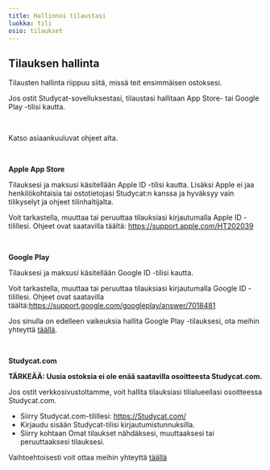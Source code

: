 ```yaml
---
title: Hallinnoi tilaustasi
luokka: tili
osio: tilaukset
---
```

## Tilauksen hallinta


Tilausten hallinta riippuu siitä, missä teit ensimmäisen ostoksesi.


Jos ostit Studycat-sovelluksestasi, tilaustasi hallitaan App Store- tai Google Play -tilisi kautta.


 


Katso asiaankuuluvat ohjeet alta.


 


**Apple App Store**


Tilauksesi ja maksusi käsitellään Apple ID -tilisi kautta. Lisäksi Apple ei jaa henkilökohtaisia ​​tai ostotietojasi Studycat:n kanssa ja hyväksyy vain tilikyselyt ja ohjeet tilinhaltijalta.


Voit tarkastella, muuttaa tai peruuttaa tilauksiasi kirjautumalla Apple ID -tilillesi. Ohjeet ovat saatavilla täältä: <https://support.apple.com/HT202039>


 


**Google Play**


Tilauksesi ja maksusi käsitellään Google ID -tilisi kautta.


Voit tarkastella, muuttaa tai peruuttaa tilauksiasi kirjautumalla Google ID -tilillesi. Ohjeet ovat saatavilla täältä:<https://support.google.com/googleplay/answer/7018481>


Jos sinulla on edelleen vaikeuksia hallita Google Play -tilauksesi, ota meihin yhteyttä [täällä](https://help.Studycat.com/hc/en-us/requests/new).


 


**Studycat.com**


**TÄRKEÄÄ: Uusia ostoksia ei ole enää saatavilla osoitteesta Studycat.com.**


Jos ostit verkkosivustoltamme, voit hallita tilauksiasi tilialueellasi osoitteessa Studycat.com.


* Siirry Studycat.com-tilillesi: <https://Studycat.com/>
* Kirjaudu sisään Studycat-tilisi kirjautumistunnuksilla.
* Siirry kohtaan Omat tilaukset nähdäksesi, muuttaaksesi tai peruuttaaksesi tilauksesi.


Vaihtoehtoisesti voit ottaa meihin yhteyttä [täällä](https://help.Studycat.com/hc/en-us/requests/new)